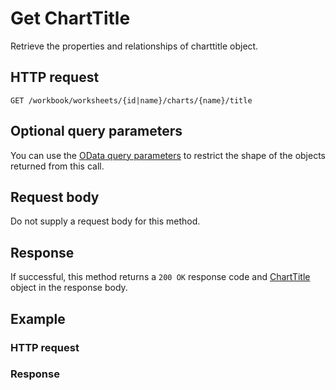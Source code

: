 # Get ChartTitle

Retrieve the properties and relationships of charttitle object.
## HTTP request
```http
GET /workbook/worksheets/{id|name}/charts/{name}/title
```

## Optional query parameters
You can use the [OData query parameters](odata-optional-query-parameters.md) to restrict the shape of the objects returned from this call.
## Request body
Do not supply a request body for this method.
## Response
If successful, this method returns a `200 OK` response code and [ChartTitle](../resources/charttitle.md) object in the response body.
## Example
### HTTP request
### Response
